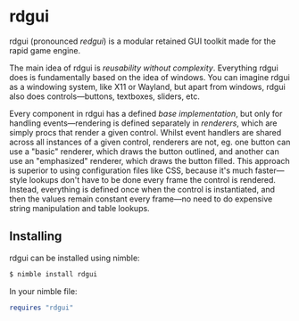 # rdgui

rdgui (pronounced _redgui_) is a modular retained GUI toolkit made for
the rapid game engine.

The main idea of rdgui is *reusability without complexity*. Everything rdgui
does is fundamentally based on the idea of windows. You can imagine rdgui as
a windowing system, like X11 or Wayland, but apart from windows, rdgui also does
controls—buttons, textboxes, sliders, etc.

Every component in rdgui has a defined *base implementation*, but only for
handling events—rendering is defined separately in _renderers_, which are
simply procs that render a given control. Whilst event handlers are shared
across all instances of a given control, renderers are not, eg. one button can
use a "basic" renderer, which draws the button outlined, and another can use an
"emphasized" renderer, which draws the button filled. This approach is superior
to using configuration files like CSS, because it's much faster—style lookups
don't have to be done every frame the control is rendered. Instead, everything
is defined once when the control is instantiated, and then the values remain
constant every frame—no need to do expensive string manipulation and table
lookups.

## Installing

rdgui can be installed using nimble:
```sh
$ nimble install rdgui
```
In your nimble file:
```nim
requires "rdgui"
```
